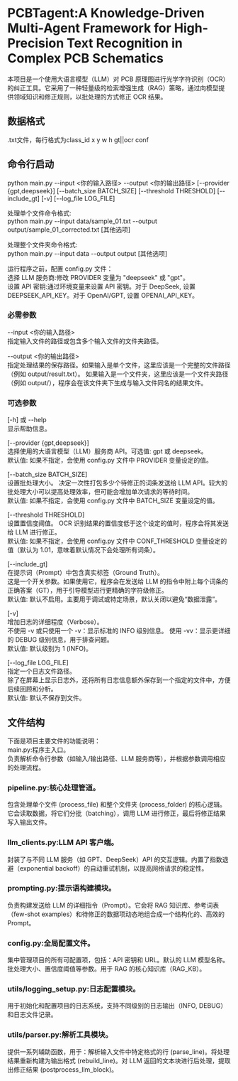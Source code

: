 # PCBTagent:A Knowledge-Driven Multi-Agent Framework for High-Precision Text Recognition in Complex PCB Schematics
本项目是一个使用大语言模型（LLM）对 PCB 原理图进行光学字符识别（OCR）的纠正工具。它采用了一种轻量级的检索增强生成（RAG）策略，通过向模型提供领域知识和修正规则，以批处理的方式修正 OCR 结果。
## 数据格式
.txt文件，每行格式为class_id x y w h gt||ocr conf
## 命令行启动
python main.py --input <你的输入路径> --output <你的输出路径> [--provider {gpt,deepseek}] [--batch_size BATCH_SIZE] [--threshold THRESHOLD] [--include_gt] [-v] [--log_file LOG_FILE]

处理单个文件命令格式:  
python main.py --input data/sample_01.txt --output output/sample_01_corrected.txt [其他选项]

处理整个文件夹命令格式:  
python main.py --input data --output output [其他选项]

运行程序之前，配置 config.py 文件：  
选择 LLM 服务商:修改 PROVIDER 变量为 "deepseek" 或 "gpt"。  
设置 API 密钥:通过环境变量来设置 API 密钥。对于 DeepSeek, 设置 DEEPSEEK_API_KEY。对于 OpenAI/GPT, 设置 OPENAI_API_KEY。
### 必需参数
--input <你的输入路径>  
指定输入文件的路径或包含多个输入文件的文件夹路径。

--output <你的输出路径>  
指定处理结果的保存路径。如果输入是单个文件，这里应该是一个完整的文件路径（例如 output/result.txt）。
如果输入是一个文件夹，这里应该是一个文件夹路径（例如 output/），程序会在该文件夹下生成与输入文件同名的结果文件。
### 可选参数
[-h] 或 --help  
显示帮助信息。

[--provider {gpt,deepseek}]  
选择使用的大语言模型（LLM）服务商 API。可选值: gpt 或 deepseek。  
默认值: 如果不指定，会使用 config.py 文件中 PROVIDER 变量设定的值。

[--batch_size BATCH_SIZE]  
设置批处理大小。
决定一次性打包多少个待修正的词条发送给 LLM API。较大的批处理大小可以提高处理效率，但可能会增加单次请求的等待时间。  
默认值: 如果不指定，会使用 config.py 文件中 BATCH_SIZE 变量设定的值。

[--threshold THRESHOLD]  
设置置信度阈值。
OCR 识别结果的置信度低于这个设定的值时，程序会将其发送给 LLM 进行修正。  
默认值: 如果不指定，会使用 config.py 文件中 CONF_THRESHOLD 变量设定的值（默认为 1.01，意味着默认情况下会处理所有词条）。

[--include_gt]  
在提示词（Prompt）中包含真实标签（Ground Truth）。  
这是一个开关参数。如果使用它，程序会在发送给 LLM 的指令中附上每个词条的正确答案（GT），用于引导模型进行更精确的字符级修正。  
默认值: 默认不启用。主要用于调试或特定场景，默认关闭以避免“数据泄露”。

[-v]  
增加日志的详细程度（Verbose）。  
不使用 -v 或只使用一个 -v：显示标准的 INFO 级别信息。
使用 -vv：显示更详细的 DEBUG 级别信息，用于排查问题。  
默认值: 默认级别为 1 (INFO)。

[--log_file LOG_FILE]  
指定一个日志文件路径。  
除了在屏幕上显示日志外，还将所有日志信息额外保存到一个指定的文件中，方便后续回顾和分析。  
默认值: 默认不保存到文件。
## 文件结构
下面是项目主要文件的功能说明：  
main.py:程序主入口。  
负责解析命令行参数（如输入/输出路径、LLM 服务商等），并根据参数调用相应的处理流程。

### pipeline.py:核心处理管道。  
包含处理单个文件 (process_file) 和整个文件夹 (process_folder) 的核心逻辑。它会读取数据，将它们分批（batching），调用 LLM 进行修正，最后将修正结果写入输出文件。

### llm_clients.py:LLM API 客户端。  
封装了与不同 LLM 服务（如 GPT、DeepSeek）API 的交互逻辑。内置了指数退避（exponential backoff）的自动重试机制，以提高网络请求的稳定性。

### prompting.py:提示语构建模块。  
负责构建发送给 LLM 的详细指令（Prompt）。它会将 RAG 知识库、参考词表（few-shot examples）和待修正的数据项动态地组合成一个结构化的、高效的 Prompt。

### config.py:全局配置文件。  
集中管理项目的所有可配置项，包括：API 密钥和 URL。默认的 LLM 模型名称。批处理大小、置信度阈值等参数。用于 RAG 的核心知识库（RAG_KB）。

### utils/logging_setup.py:日志配置模块。  
用于初始化和配置项目的日志系统，支持不同级别的日志输出（INFO, DEBUG）和日志文件记录。

### utils/parser.py:解析工具模块。  
提供一系列辅助函数，用于：解析输入文件中特定格式的行 (parse_line)。将处理结果重新构建为输出格式 (rebuild_line)。对 LLM 返回的文本块进行后处理，提取出修正结果 (postprocess_llm_block)。